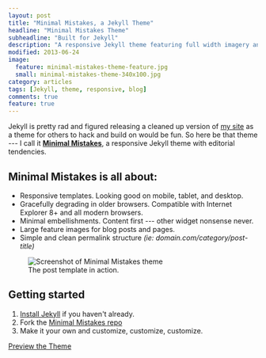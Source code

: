 ```yaml
---
layout: post
title: "Minimal Mistakes, a Jekyll Theme"
headline: "Minimal Mistakes Theme"
subheadline: "Built for Jekyll"
description: "A responsive Jekyll theme featuring full width imagery and clean typography by designer Michael Rose."
modified: 2013-06-24
image: 
  feature: minimal-mistakes-theme-feature.jpg
  small: minimal-mistakes-theme-340x100.jpg
category: articles
tags: [Jekyll, theme, responsive, blog]
comments: true
feature: true
---
```


Jekyll is pretty rad and figured releasing a cleaned up version of [my site](http://mademistakes.com) as a theme for others to hack and build on would be fun. So here be that theme --- I call it **[Minimal Mistakes](http://mmistakes.github.io/minimal-mistakes)**, a responsive Jekyll theme with editorial tendencies. 

## Minimal Mistakes is all about:

* Responsive templates. Looking good on mobile, tablet, and desktop.
* Gracefully degrading in older browsers. Compatible with Internet Explorer 8+ and all modern browsers. 
* Minimal embellishments. Content first --- other widget nonsense never.
* Large feature images for blog posts and pages.
* Simple and clean permalink structure *(ie: domain.com/category/post-title)*

<figure>
	<img src="{{ site.url }}/images/mm-theme-post-600.jpg" alt="Screenshot of Minimal Mistakes theme">
	<figcaption>The post template in action.</figcaption>
</figure>

## Getting started

1. [Install Jekyll](http://jekyllrb.com) if you haven't already.
2. Fork the [Minimal Mistakes repo](http://github.com/mmistakes/minimal-mistakes/)
3. Make it your own and customize, customize, customize.

<a markdown="0" href="http://mmistakes.github.io/minimal-mistakes" class="btn btn-inverse">Preview the Theme</a>
